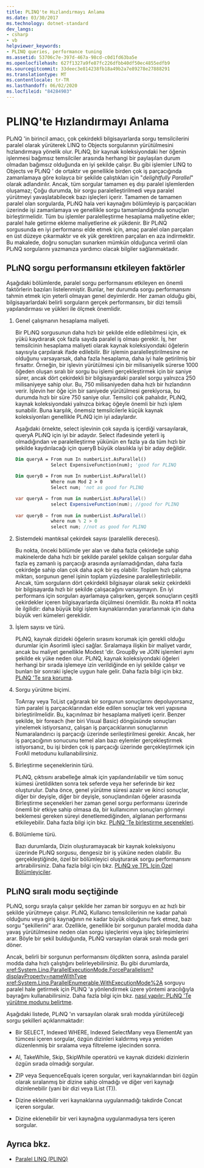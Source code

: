 ```yaml
---
title: PLINQ'te Hızlandırmayı Anlama
ms.date: 03/30/2017
ms.technology: dotnet-standard
dev_langs:
- csharp
- vb
helpviewer_keywords:
- PLINQ queries, performance tuning
ms.assetid: 53706c7e-397d-467a-98cd-c0d1fd63ba5e
ms.openlocfilehash: 627f1327a9fe87fc226dfbb40df50ec4855edfb9
ms.sourcegitcommit: 33deec3e814238fb18a49b2a7e89278e27888291
ms.translationtype: MT
ms.contentlocale: tr-TR
ms.lasthandoff: 06/02/2020
ms.locfileid: "84284903"
---
```

# <a name="understanding-speedup-in-plinq"></a>PLINQ'te Hızlandırmayı Anlama
PLıNQ 'in birincil amacı, çok çekirdekli bilgisayarlarda sorgu temsilcilerini paralel olarak yürüterek LINQ to Objects sorgularının yürütülmesini hızlandırmaya yönelik olur. PLıNQ, bir kaynak koleksiyondaki her öğenin işlenmesi bağımsız temsilciler arasında herhangi bir paylaşılan durum olmadan bağımsız olduğunda en iyi şekilde çalışır. Bu gibi işlemler LINQ to Objects ve PLıNQ ' de ortaktır ve genellikle birden çok iş parçacığında zamanlamaya göre kolayca bir şekilde çalıştıkları için "*delightfully Parallel*" olarak adlandırılır. Ancak, tüm sorgular tamamen eş dışı paralel işlemlerden oluşamaz; Çoğu durumda, bir sorgu paralelleştirilmedi veya paralel yürütmeyi yavaşlatabilecek bazı işleçleri içerir. Tamamen de tamamen paralel olan sorgularda, PLıNQ hala veri kaynağını bölümleyip iş parçacıkları üzerinde işi zamanlamaya ve genellikle sorgu tamamlandığında sonuçları birleştirmelidir. Tüm bu işlemler paralelleştirme hesaplama maliyetine ekler; paralel hale getirme ekleme maliyetlerine *ek yük*denir. Bir PLıNQ sorgusunda en iyi performansı elde etmek için, amaç paralel olan parçaları en üst düzeye çıkarmaktır ve ek yük gerektiren parçaları en aza indirmektir. Bu makalede, doğru sonuçları sunarken mümkün olduğunca verimli olan PLıNQ sorgularını yazmanıza yardımcı olacak bilgiler sağlanmaktadır.  
  
## <a name="factors-that-impact-plinq-query-performance"></a>PLıNQ sorgu performansını etkileyen faktörler  
 Aşağıdaki bölümlerde, paralel sorgu performansını etkileyen en önemli faktörlerin bazıları listelenmiştir. Bunlar, her durumda sorgu performansını tahmin etmek için yeterli olmayan genel deyimlerdir. Her zaman olduğu gibi, bilgisayarlardaki belirli sorguların gerçek performansını, bir dizi temsili yapılandırması ve yükleri ile ölçmek önemlidir.  
  
1. Genel çalışmanın hesaplama maliyeti.  
  
     Bir PLıNQ sorgusunun daha hızlı bir şekilde elde edilebilmesi için, ek yükü kaydırarak çok fazla sayıda paralel iş olması gerekir. İş, her temsilcinin hesaplama maliyeti olarak kaynak koleksiyondaki öğelerin sayısıyla çarpılarak ifade edilebilir. Bir işlemin paralelleştirilmesine ne olduğunu varsayarsak, daha fazla hesaplama, daha iyi hale getirilmiş bir fırsattır. Örneğin, bir işlevin yürütülmesi için bir milisaniyelik sürerse 1000 öğeden oluşan sıralı bir sorgu bu işlemi gerçekleştirmek için bir saniye sürer, ancak dört çekirdekli bir bilgisayardaki paralel sorgu yalnızca 250 milisaniyeye sahip olur. Bu, 750 milisaniyeden daha hızlı bir hızlandırın verir. İşlevin her öğe için bir saniyede yürütülmesi gerekiyorsa, bu durumda hızlı bir süre 750 saniye olur. Temsilci çok pahalıdır, PLıNQ, kaynak koleksiyondaki yalnızca birkaç öğeyle önemli bir hızlı işlem sunabilir. Buna karşılık, önemsiz temsilcilerle küçük kaynak koleksiyonları genellikle PLıNQ için iyi adaylardır.  
  
     Aşağıdaki örnekte, select işlevinin çok sayıda iş içerdiği varsayılarak, queryA PLıNQ için iyi bir adaydır. Select ifadesinde yeterli iş olmadığından ve paralelleştirme yükünün en fazla ya da tüm hızlı bir şekilde kaydırılacağı için queryB büyük olasılıkla iyi bir aday değildir.  
  
    ```vb  
    Dim queryA = From num In numberList.AsParallel()  
                 Select ExpensiveFunction(num); 'good for PLINQ  
  
    Dim queryB = From num In numberList.AsParallel()  
                 Where num Mod 2 > 0  
                 Select num; 'not as good for PLINQ  
    ```  
  
    ```csharp  
    var queryA = from num in numberList.AsParallel()  
                 select ExpensiveFunction(num); //good for PLINQ  
  
    var queryB = from num in numberList.AsParallel()  
                 where num % 2 > 0  
                 select num; //not as good for PLINQ  
    ```  
  
2. Sistemdeki mantıksal çekirdek sayısı (paralellik derecesi).  
  
     Bu nokta, önceki bölümde yer alan ve daha fazla çekirdeğe sahip makinelerde daha hızlı bir şekilde paralel şekilde çalışan sorgular daha fazla eş zamanlı iş parçacığı arasında ayrılamadığından, daha fazla çekirdeğe sahip olan çok daha açık bir eş olabilir. Toplam hızlı çalışma miktarı, sorgunun genel işinin toplam yüzdesine paralelleştirilebilir. Ancak, tüm sorguların dört çekirdekli bilgisayar olarak sekiz çekirdekli bir bilgisayarda hızlı bir şekilde çalışacağını varsaymayın. En iyi performans için sorguları ayarlamaya çalışırken, gerçek sonuçların çeşitli çekirdekler içeren bilgisayarlarda ölçülmesi önemlidir. Bu nokta #1 nokta ile ilgilidir: daha büyük bilgi işlem kaynaklarından yararlanmak için daha büyük veri kümeleri gereklidir.  
  
3. İşlem sayısı ve türü.  
  
     PLıNQ, kaynak dizideki öğelerin sırasını korumak için gerekli olduğu durumlar için Asorimli işleci sağlar. Sıralamaya ilişkin bir maliyet vardır, ancak bu maliyet genellikle Modest 'dir. GroupBy ve JOIN işlemleri aynı şekilde ek yüke neden olur. PLıNQ, kaynak koleksiyondaki öğeleri herhangi bir sırada işlemeye izin verildiğinde en iyi şekilde çalışır ve bunları bir sonraki işleçle uygun hale gelir. Daha fazla bilgi için bkz. [PLıNQ 'Te sıra koruma](order-preservation-in-plinq.md).  
  
4. Sorgu yürütme biçimi.  
  
     ToArray veya ToList çağırarak bir sorgunun sonuçlarını depoluyorsanız, tüm paralel iş parçacıklarından elde edilen sonuçlar tek veri yapısına birleştirilmelidir. Bu, kaçınılmaz bir hesaplama maliyeti içerir. Benzer şekilde, bir foreach (her biri Visual Basic) döngüsünde sonuçları yinelemek istiyorsanız, çalışan iş parçacıklarının sonuçlarının Numaralandırıcı iş parçacığı üzerinde serileştirilmesi gerekir. Ancak, her iş parçacığının sonucunu temel alan bazı eylemler gerçekleştirmek istiyorsanız, bu işi birden çok iş parçacığı üzerinde gerçekleştirmek için ForAll metodunu kullanabilirsiniz.  
  
5. Birleştirme seçeneklerinin türü.  
  
     PLıNQ, çıktısını arabelleğe almak için yapılandırılabilir ve tüm sonuç kümesi üretildikten sonra tek seferde veya her seferinde bir kez oluşturulur. Daha önce, genel yürütme süresi azalır ve ikinci sonuçlar, diğer bir deyişle, diğer bir deyişle, sonuçlandırılan öğeler arasında  Birleştirme seçenekleri her zaman genel sorgu performansı üzerinde önemli bir etkiye sahip olmasa da, bir kullanıcının sonuçları görmeyi beklemesi gereken süreyi denetlemediğinden, algılanan performansı etkileyebilir. Daha fazla bilgi için bkz. [PLıNQ 'Te birleştirme seçenekleri](merge-options-in-plinq.md).  
  
6. Bölümleme türü.  
  
     Bazı durumlarda, Dizin oluşturamayacak bir kaynak koleksiyonu üzerinde PLıNQ sorgusu, dengesiz bir iş yüküne neden olabilir. Bu gerçekleştiğinde, özel bir bölümleyici oluşturarak sorgu performansını artırabilirsiniz. Daha fazla bilgi için bkz. [PLıNQ ve TPL Için Özel Bölümleyiciler](custom-partitioners-for-plinq-and-tpl.md).  
  
## <a name="when-plinq-chooses-sequential-mode"></a>PLıNQ sıralı modu seçtiğinde  
 PLıNQ, sorgu sırayla çalışır şekilde her zaman bir sorguyu en az hızlı bir şekilde yürütmeye çalışır. PLıNQ, Kullanıcı temsilcilerinin ne kadar pahalı olduğunu veya giriş kaynağının ne kadar büyük olduğunu fark etmez, bazı sorgu "şekillerini" arar. Özellikle, genellikle bir sorgunun paralel modda daha yavaş yürütülmesine neden olan sorgu işleçlerini veya işleç birleşimlerini arar. Böyle bir şekil bulduğunda, PLıNQ varsayılan olarak sıralı moda geri döner.  
  
 Ancak, belirli bir sorgunun performansını ölçdikten sonra, aslında paralel modda daha hızlı çalıştığını belirleyebilirsiniz. Bu gibi durumlarda, <xref:System.Linq.ParallelExecutionMode.ForceParallelism?displayProperty=nameWithType> <xref:System.Linq.ParallelEnumerable.WithExecutionMode%2A> sorguyu paralel hale getirmek için PLINQ 'a yönlendirmek üzere yöntemi aracılığıyla bayrağını kullanabilirsiniz. Daha fazla bilgi için bkz. [nasıl yapılır: PLıNQ 'Te yürütme modunu belirtme](how-to-specify-the-execution-mode-in-plinq.md).  
  
 Aşağıdaki listede, PLıNQ 'ın varsayılan olarak sıralı modda yürütüleceği sorgu şekilleri açıklanmaktadır:  
  
- Bir SELECT, Indexed WHERE, Indexed SelectMany veya ElementAt yan tümcesi içeren sorgular, özgün dizinleri kaldırmış veya yeniden düzenlenmiş bir sıralama veya filtreleme işlecinden sonra.  
  
- Al, TakeWhile, Skip, SkipWhile operatörü ve kaynak dizideki dizinlerin özgün sırada olmadığı sorgular.  
  
- ZIP veya SequenceEquals içeren sorgular, veri kaynaklarından biri özgün olarak sıralanmış bir dizine sahip olmadığı ve diğer veri kaynağı dizinlenebilir (yani bir dizi veya IList (T)).  
  
- Dizine eklenebilir veri kaynaklarına uygulanmadığı takdirde Concat içeren sorgular.  
  
- Dizine eklenebilir bir veri kaynağına uygulanmadıysa ters içeren sorgular.  
  
## <a name="see-also"></a>Ayrıca bkz.

- [Paralel LINQ (PLINQ)](introduction-to-plinq.md)
